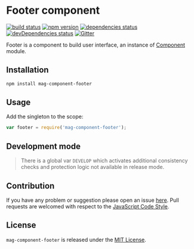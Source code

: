 Footer component
================

[![build status](https://img.shields.io/travis/magsdk/component-footer.svg?style=flat-square)](https://travis-ci.org/magsdk/component-footer)
[![npm version](https://img.shields.io/npm/v/mag-component-footer.svg?style=flat-square)](https://www.npmjs.com/package/mag-component-footer)
[![dependencies status](https://img.shields.io/david/magsdk/component-footer.svg?style=flat-square)](https://david-dm.org/magsdk/component-footer)
[![devDependencies status](https://img.shields.io/david/dev/magsdk/component-footer.svg?style=flat-square)](https://david-dm.org/magsdk/component-footer?type=dev)
[![Gitter](https://img.shields.io/badge/gitter-join%20chat-blue.svg?style=flat-square)](https://gitter.im/DarkPark/magsdk)


Footer is a component to build user interface, an instance of [Component](https://github.com/stbsdk/component) module.


## Installation ##

```bash
npm install mag-component-footer
```


## Usage ##

Add the singleton to the scope:

```js
var footer = require('mag-component-footer');
```


## Development mode ##

> There is a global var `DEVELOP` which activates additional consistency checks and protection logic not available in release mode.


## Contribution ##

If you have any problem or suggestion please open an issue [here](https://github.com/magsdk/component-footer/issues).
Pull requests are welcomed with respect to the [JavaScript Code Style](https://github.com/DarkPark/jscs).


## License ##

`mag-component-footer` is released under the [MIT License](license.md).
